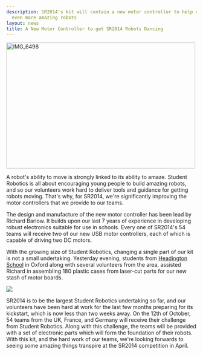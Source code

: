 ```yaml
---
description: SR2014's kit will contain a new motor controller to help our teams make
  even more amazing robots
layout: news
title: A New Motor Controller to get SR2014 Robots Dancing
---
```

<a href="http://www.flickr.com/photos/richardpbarlow/10045646553/" title="IMG_6498 by Rich Barlow, on Flickr"><img class="right" src="https://farm8.staticflickr.com/7385/10045646553_76259c4ed0.jpg" width="500" height="333" alt="IMG_6498"></a>

A robot's ability to move is strongly linked to its ability to amaze.  Student Robotics is all about encouraging young 
people to build amazing robots, and so our volunteers work hard to deliver tools and guidance for getting robots moving.
  That's why, for SR2014, we're significantly improving the motor controllers that we provide to our teams.

The design and manufacture of the new motor controller has been lead by Richard Barlow.  It builds upon our last 7 years
of experience in developing robust electronics suitable for use in schools.  Every one of SR2014's 54 teams will receive
two of our new USB motor controllers, each of which is capable of driving two DC motors.

With the growing size of Student Robotics, changing a single part of our kit is not a small undertaking.  Yesterday 
evening, students from <a href="http://www.headington.org/">Headington School</a> in Oxford along with several 
volunteers from the area, assisted Richard in assembling 180 plastic cases from laser-cut parts for our new stash of 
motor boards.

<img class="left" src="{{ site.baseurl }}/images/content/news/sr2014/mcv4-small.jpg" />

SR2014 is to be the largest Student Robotics undertaking so far, and our volunteers have been hard at work for the last 
few months preparing for its kickstart, which is now less than two weeks away.  On the 12th of October, 54 teams from 
the UK, France, and Germany will receive their challenge from Student Robotics.  Along with this challenge, the teams 
will be provided with a set of electronic parts which will form the foundation of their robots.  With this kit, and the 
hard work of our teams, we're looking forwards to seeing some amazing things transpire at the SR2014 competition in 
April.



